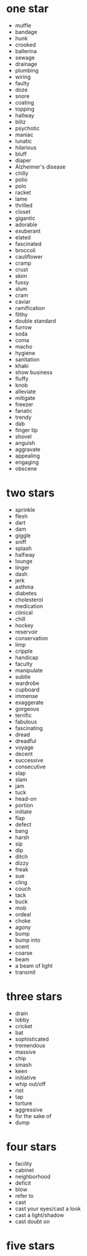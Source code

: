 # one star

- muffle
- bandage
- hunk
- crooked
- ballerina
- sewage
- drainage
- plumbing
- wiring
- faulty
- doze
- snore
- coating
- topping
- hallway
- blitz
- psychotic
- maniac
- lunatic
- hilarious
- bluff
- diaper
- Alzheimer's disease
- chilly
- polio
- polo
- racket
- lame
- thrilled
- closet
- gigantic
- adorable
- exuberant
- elated
- fascinated
- broccoli
- cauliflower
- cramp
- crust
- skim
- fussy
- slum
- cram
- caviar
- ramification
- filthy
- double standard
- furrow
- soda
- coma
- macho
- hygiene
- sanitation
- khaki
- show business
- fluffy
- knob
- alleviate
- mitigate
- freezer
- fanatic
- trendy
- dab
- finger tip
- shovel
- anguish
- aggravate
- appealing
- engaging
- obscene

# two stars

- sprinkle
- flesh
- dart
- dam
- giggle
- sniff
- splash
- halfway
- lounge    
- linger
- dash
- jerk
- asthma
- diabetes
- cholesterol
- medication
- clinical
- chill
- hockey
- reservoir
- conservation
- limp
- cripple
- handicap
- faculty
- manipulate
- subtle
- wardrobe
- cupboard
- immense
- exaggerate
- gorgeous
- terrific
- fabulous
- fascinating
- dread
- dreadful
- voyage
- decent
- successive
- consecutive
- slap
- slam
- jam
- tuck
- head-on
- portion
- initiate
- flap
- defect
- bang
- harsh
- sip
- dip
- ditch
- dizzy
- freak
- sue
- cling
- couch
- tack
- buck
- mob
- ordeal
- choke
- agony
- bump
- bump into
- scent
- coarse
- beam
- a beam of light
- transmit

# three stars

- drain
- lobby
- cricket
- bat
- sophisticated
- tremendous
- massive
- chip
- smash
- keen
- initiative
- whip out/off
- riot
- tap
- torture
- aggressive
- for the sake of
- dump

# four stars

- facility
- cabinet
- neighborhood
- deficit
- blow
- refer to
- cast
- cast your eyes/cast a look
- cast a light/shadow
- cast doubt on

# five stars